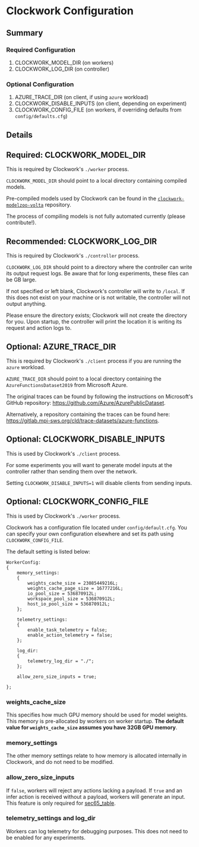 # Clockwork Configuration

## Summary

### Required Configuration

1. CLOCKWORK_MODEL_DIR (on workers)
2. CLOCKWORK_LOG_DIR (on controller)

### Optional Configuration

1. AZURE_TRACE_DIR (on client, if using `azure` workload)
2. CLOCKWORK_DISABLE_INPUTS (on client, depending on experiment)
3. CLOCKWORK_CONFIG_FILE (on workers, if overriding defaults from `config/defaults.cfg`)

## Details

## Required: CLOCKWORK_MODEL_DIR

This is required by Clockwork's `./worker` process.

`CLOCKWORK_MODEL_DIR` should point to a local directory containing compiled models.

Pre-compiled models used by Clockwork can be found in the [`clockwork-modelzoo-volta`](https://gitlab.mpi-sws.org/cld/ml/clockwork-modelzoo-volta) repository.

The process of compiling models is not fully automated currently (please contribute!).

## Recommended: CLOCKWORK_LOG_DIR

This is required by Clockwork's `./controller` process.

`CLOCKWORK_LOG_DIR` should point to a directory where the controller can write its output request logs.  Be aware that for long experiments, these files can be GB large.

If not specified or left blank, Clockwork's controller will write to `/local`.  If this does not exist on your machine or is not writable, the controller will not output anything.

Please ensure the directory exists; Clockwork will not create the directory for you.  Upon startup, the controller will print the location it is writing its request and action logs to.

## Optional: AZURE_TRACE_DIR

This is required by Clockwork's `./client` process if you are running the `azure` workload.

`AZURE_TRACE_DIR` should point to a local directory containing the `AzureFunctionsDataset2019` from Microsoft Azure.

The original traces can be found by following the instructions on Microsoft's GitHub repository: https://github.com/Azure/AzurePublicDataset.

Alternatively, a repository containing the traces can be found here: https://gitlab.mpi-sws.org/cld/trace-datasets/azure-functions.

## Optional: CLOCKWORK_DISABLE_INPUTS

This is used by Clockwork's `./client` process.

For some experiments you will want to generate model inputs at the controller rather than sending them over the network.

Setting `CLOCKWORK_DISABLE_INPUTS=1` will disable clients from sending inputs.

## Optional: CLOCKWORK_CONFIG_FILE

This is used by Clockwork's `./worker` process.

Clockwork has a configuration file located under `config/default.cfg`.  You can specify your own configuration elsewhere and set its path using `CLOCKWORK_CONFIG_FILE`.

The default setting is listed below:

```
WorkerConfig:
{
	memory_settings:
	{
		weights_cache_size = 23085449216L;
		weights_cache_page_size = 16777216L;
		io_pool_size = 536870912L;
		workspace_pool_size = 536870912L;
		host_io_pool_size = 536870912L;
	};

	telemetry_settings:
	{
		enable_task_telemetry = false;
		enable_action_telemetry = false;
	};

	log_dir:
	{
		telemetry_log_dir = "./";
	};

	allow_zero_size_inputs = true;

};
```

### weights_cache_size

This specifies how much GPU memory should be used for model weights.  This memory is pre-allocated by workers on worker startup.  **The default value for `weights_cache_size` assumes you have 32GB GPU memory**.

### memory_settings

The other memory settings relate to how memory is allocated internally in Clockwork, and do not need to be modified.

### allow_zero_size_inputs

If `false`, workers will reject any actions lacking a payload.  If `true` and an infer action is received without a payload, workers will generate an input.  This feature is only required for [sec65_table](https://gitlab.mpi-sws.org/cld/ml/clockwork-results/-/tree/master/sec65_table).

### telemetry_settings and log_dir

Workers can log telemetry for debugging purposes.  This does not need to be enabled for any experiments.